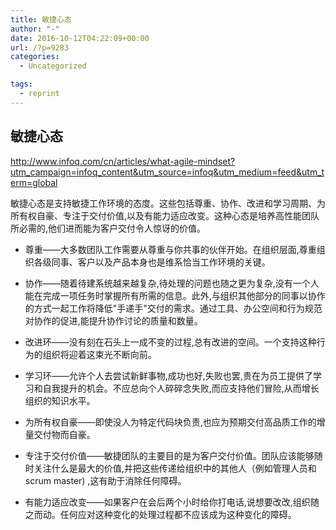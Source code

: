 ```yaml
---
title: 敏捷心态
author: "-"
date: 2016-10-12T04:22:09+00:00
url: /?p=9283
categories:
  - Uncategorized

tags:
  - reprint
---
```

## 敏捷心态
http://www.infoq.com/cn/articles/what-agile-mindset?utm_campaign=infoq_content&utm_source=infoq&utm_medium=feed&utm_term=global


敏捷心态是支持敏捷工作环境的态度。这些包括尊重、协作、改进和学习周期、为所有权自豪、专注于交付价值,以及有能力适应改变。这种心态是培养高性能团队所必需的,他们进而能为客户交付令人惊讶的价值。

  * 尊重——大多数团队工作需要从尊重与你共事的伙伴开始。在组织层面,尊重组织各级同事、客户以及产品本身也是维系恰当工作环境的关键。

  * 协作——随着待建系统越来越复杂,待处理的问题也随之更为复杂,没有一个人能在完成一项任务时掌握所有所需的信息。此外,与组织其他部分的同事以协作的方式一起工作将降低"手递手"交付的需求。通过工具、办公空间和行为规范对协作的促进,能提升协作讨论的质量和数量。

  * 改进环——没有刻在石头上一成不变的过程,总有改进的空间。一个支持这种行为的组织将迎着这束光不断向前。

  * 学习环——允许个人去尝试新鲜事物,成功也好,失败也罢,贵在为员工提供了学习和自我提升的机会。不应总向个人碎碎念失败,而应支持他们冒险,从而增长组织的知识水平。

  * 为所有权自豪——即使没人为特定代码块负责,也应为预期交付高品质工作的增量交付物而自豪。

  * 专注于交付价值——敏捷团队的主要目的是为客户交付价值。团队应该能够随时关注什么是最大的价值,并把这些传递给组织中的其他人（例如管理人员和scrum master) ,这有助于消除任何障碍。

  * 有能力适应改变——如果客户在会后两个小时给你打电话,说想要改改,组织随之而动。任何应对这种变化的处理过程都不应该成为这种变化的障碍。